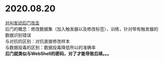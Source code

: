 
# 2020.08.20

[对AI发动后门攻击](https://www.anquanke.com/post/id/249153)  
后门的概念：修改数据集（加入触发器以及修改标签），训练，针对带有触发器的数据识别错误  
与对抗的区别：对抗直接修改样本  
与数据投毒的区别：数据投毒降低所以的准确率  
**后门就类似与WebShell的密码，对了才能导致后续。。。**